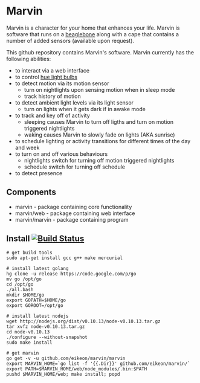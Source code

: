 Marvin
======

Marvin is a character for your home that enhances your life. Marvin is software that runs on a [beaglebone](http://beagleboard.org/bone) along with a cape that contains a number of added sensors (available upon request).

This github repository contains Marvin's software. Marvin currently has the following abilities:

* to interact via a web interface
* to control [hue light bulbs](http://www.meethue.com/)
* to detect motion via its motion sensor
  * turn on nightlights upon sensing motion when in sleep mode
  * track history of motion
* to detect ambient light levels via its light sensor
  * turn on lights when it gets dark if in awake mode
* to track and key off of activity
  * sleeping causes Marvin to turn off ligths and turn on motion triggered nightlights
  * waking causes Marvin to slowly fade on lights (AKA sunrise)
* to schedule lighting or activity transitions for different times of the day and week
* to turn on and off various behaviours
  * nightlights switch for turning off motion triggered nightlights
  * schedule switch for turning off schedule
* to detect presence

## Components ##

* marvin - package containing core functionality
* marvin/web - package containing web interface
* marvin/marvin - package containing program


## Install [![Build Status](https://api.travis-ci.org/eikeon/marvin.png?branch=master)](https://travis-ci.org/eikeon/marvin) ##

    # get build tools
    sudo apt-get install gcc g++ make mercurial

    # install latest golang
    hg clone -u release https://code.google.com/p/go
    mv go /opt/go
    cd /opt/go
    ./all.bash
    mkdir $HOME/go
    export GOPATH=$HOME/go
    export GOROOT=/opt/go

    # install latest nodejs
    wget http://nodejs.org/dist/v0.10.13/node-v0.10.13.tar.gz
    tar xvfz node-v0.10.13.tar.gz
    cd node-v0.10.13
    ./configure --without-snapshot
    sudo make install

    # get marvin
    go get -v -u github.com/eikeon/marvin/marvin
    export MARVIN_HOME=`go list -f '{{.Dir}}' github.com/eikeon/marvin/`
    export PATH=$MARVIN_HOME/web/node_modules/.bin:$PATH
    pushd $MARVIN_HOME/web; make install; popd
     
